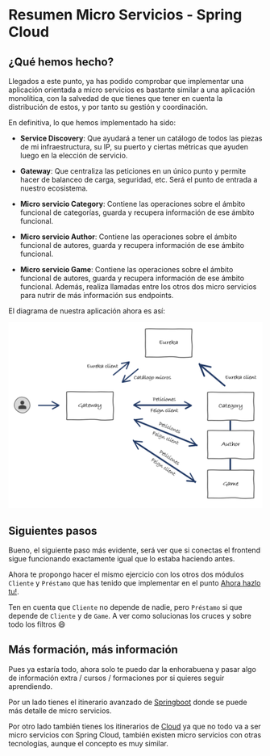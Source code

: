 # Resumen Micro Servicios - Spring Cloud

## ¿Qué hemos hecho?

Llegados a este punto, ya has podido comprobar que implementar una aplicación orientada a micro servicios es bastante similar a una aplicación monolítica, con la salvedad de que tienes que tener en cuenta la distribución de estos, y por tanto su gestión y coordinación.

En definitiva, lo que hemos implementado ha sido:

* **Service Discovery**: Que ayudará a tener un catálogo de todos las piezas de mi infraestructura, su IP, su puerto y ciertas métricas que ayuden luego en la elección de servicio.

* **Gateway**: Que centraliza las peticiones en un único punto y permite hacer de balanceo de carga, seguridad, etc. Será el punto de entrada a nuestro ecosistema.

* **Micro servicio Category**: Contiene las operaciones sobre el ámbito funcional de categorías, guarda y recupera información de ese ámbito funcional.

* **Micro servicio Author**: Contiene las operaciones sobre el ámbito funcional de autores, guarda y recupera información de ese ámbito funcional.

* **Micro servicio Game**: Contiene las operaciones sobre el ámbito funcional de autores, guarda y recupera información de ese ámbito funcional. Además, realiza llamadas entre los otros dos micro servicios para nutrir de más información sus endpoints.

El diagrama de nuestra aplicación ahora es así:

![diagrama](../../assets/images/microservices2.png)

## Siguientes pasos

Bueno, el siguiente paso más evidente, será ver que si conectas el frontend sigue funcionando exactamente igual que lo estaba haciendo antes.

Ahora te propongo hacer el mismo ejercicio con los otros dos módulos `Cliente` y `Préstamo` que has tenido que implementar en el punto [Ahora hazlo tu!](../../exercise.md).

Ten en cuenta que `Cliente` no depende de nadie, pero `Préstamo` si que depende de `Cliente` y de `Game`. A ver como solucionas los cruces y sobre todo los filtros :smile:


## Más formación, más información

Pues ya estaría todo, ahora solo te puedo dar la enhorabuena y pasar algo de información extra / cursos / formaciones por si quieres seguir aprendiendo.


Por un lado tienes el itinerario avanzado de [Springboot](https://cca.%63%61%70%67%65%6D%69%6E%69.%63%6F%6D/accademy/#/course/9LapFG36nG) donde se puede más detalle de micro servicios.

Por otro lado también tienes los itinerarios de [Cloud](https://cca.%63%61%70%67%65%6D%69%6E%69.%63%6F%6D/accademy/#/course/l3VRswcThO) ya que no todo va a ser micro servicios con Spring Cloud, también existen micro servicios con otras tecnologías, aunque el concepto es muy similar.
